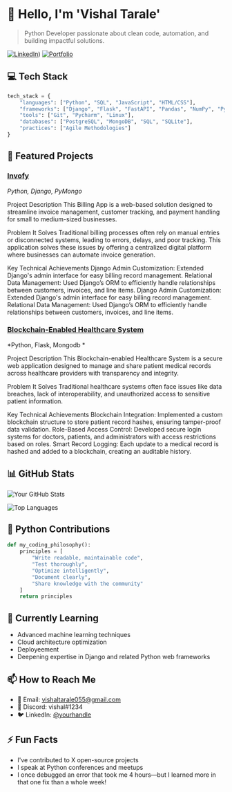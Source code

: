 # 👋 Hello, I'm 'Vishal Tarale'

> Python Developer passionate about clean code, automation, and building impactful solutions.

[![LinkedIn]([https://linkedin.com/in/yourprofile)](https://www.linkedin.com/in/vishal-tarale-2a0051314/))
[![Portfolio](https://img.shields.io/badge/Portfolio-Visit-brightgreen)](https://yourwebsite.com)

## 💻 Tech Stack

```python
tech_stack = {
    "languages": ["Python", "SQL", "JavaScript", "HTML/CSS"],
    "frameworks": ["Django", "Flask", "FastAPI", "Pandas", "NumPy", "PyTorch"],
    "tools": ["Git", "Pycharm", "Linux"],
    "databases": ["PostgreSQL", "MongoDB", "SQL", "SQLite"],
    "practices": ["Agile Methodologies"]
}
```

## 🚀 Featured Projects

### [Invofy](https://github.com/yourusername/project)
*Python, Django, PyMongo*

Project Description
This Billing App is a web-based solution designed to streamline invoice management, customer tracking, and payment handling for small to medium-sized businesses.

Problem It Solves
Traditional billing processes often rely on manual entries or disconnected systems, leading to errors, delays, and poor tracking. This application solves these issues by offering a centralized digital platform where businesses can automate invoice generation.

Key Technical Achievements
Django Admin Customization: Extended Django's admin interface for easy billing record management.
Relational Data Management: Used Django’s ORM to efficiently handle relationships between customers, invoices, and line items.
Django Admin Customization: Extended Django's admin interface for easy billing record management.
Relational Data Management: Used Django’s ORM to efficiently handle relationships between customers, invoices, and line items.

### [Blockchain-Enabled Healthcare System](https://github.com/Vishaltarale/Blockchain_enabled_healthcare)
*Python, Flask, Mongodb *

Project Description
This Blockchain-enabled Healthcare System is a secure web application designed to manage and share patient medical records across healthcare providers with transparency and integrity.

Problem It Solves
Traditional healthcare systems often face issues like data breaches, lack of interoperability, and unauthorized access to sensitive patient information.

Key Technical Achievements
Blockchain Integration: Implemented a custom blockchain structure to store patient record hashes, ensuring tamper-proof data validation.
Role-Based Access Control: Developed secure login systems for doctors, patients, and administrators with access restrictions based on roles.
Smart Record Logging: Each update to a medical record is hashed and added to a blockchain, creating an auditable history.

## 📊 GitHub Stats

![Your GitHub Stats](https://github-readme-stats.vercel.app/api?username=yourusername&show_icons=true&theme=dark)

![Top Languages](https://github-readme-stats.vercel.app/api/top-langs/?username=yourusername&layout=compact&theme=dark)

## 🐍 Python Contributions

```python
def my_coding_philosophy():
    principles = [
        "Write readable, maintainable code",
        "Test thoroughly",
        "Optimize intelligently",
        "Document clearly",
        "Share knowledge with the community"
    ]
    return principles
```

## 🌱 Currently Learning

- Advanced machine learning techniques
- Cloud architecture optimization
- Deployeement
- Deepening expertise in Django and related Python web frameworks

## 📫 How to Reach Me

- 📧 Email: vishaltarale055@gmail.com
- 💬 Discord: vishal#1234
- 🐦 LinkedIn: [@yourhandle](https://www.linkedin.com/in/vishal-tarale-2a0051314/)

## ⚡ Fun Facts

- I've contributed to X open-source projects
- I speak at Python conferences and meetups
- I once debugged an error that took me 4 hours—but I learned more in that one fix than a whole week!
